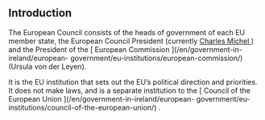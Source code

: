 ##  Introduction

The European Council consists of the heads of government of each EU member
state, the European Council President (currently [ Charles Michel
](https://www.consilium.europa.eu/en/european-council/president/) ) and the
President of the [ European Commission ](/en/government-in-ireland/european-
government/eu-institutions/european-commission/) (Ursula von der Leyen).

It is the EU institution that sets out the EU’s political direction and
priorities. It does not make laws, and is a separate institution to the [
Council of the European Union ](/en/government-in-ireland/european-
government/eu-institutions/council-of-the-european-union/) .

